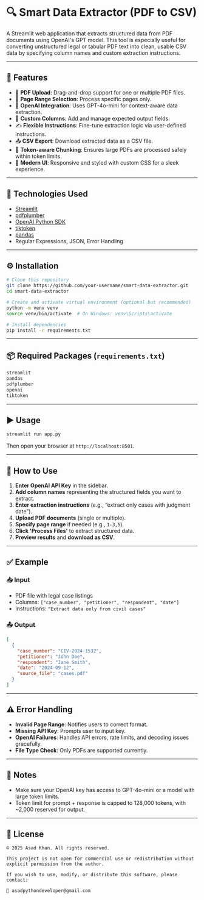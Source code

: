 
# 🔍 Smart Data Extractor (PDF to CSV)

A Streamlit web application that extracts structured data from PDF documents using OpenAI's GPT model. This tool is especially useful for converting unstructured legal or tabular PDF text into clean, usable CSV data by specifying column names and custom extraction instructions.

---

## 🚀 Features

* 📄 **PDF Upload**: Drag-and-drop support for one or multiple PDF files.
* 📑 **Page Range Selection**: Process specific pages only.
* 🧠 **OpenAI Integration**: Uses GPT-4o-mini for context-aware data extraction.
* 🧾 **Custom Columns**: Add and manage expected output fields.
* ✍️ **Flexible Instructions**: Fine-tune extraction logic via user-defined instructions.
* 📤 **CSV Export**: Download extracted data as a CSV file.
* 🧠 **Token-aware Chunking**: Ensures large PDFs are processed safely within token limits.
* 🎨 **Modern UI**: Responsive and styled with custom CSS for a sleek experience.

---

## 🧰 Technologies Used

* [Streamlit](https://streamlit.io/)
* [pdfplumber](https://github.com/jsvine/pdfplumber)
* [OpenAI Python SDK](https://pypi.org/project/openai/)
* [tiktoken](https://github.com/openai/tiktoken)
* [pandas](https://pandas.pydata.org/)
* Regular Expressions, JSON, Error Handling

---

## ⚙️ Installation

```bash
# Clone this repository
git clone https://github.com/your-username/smart-data-extractor.git
cd smart-data-extractor

# Create and activate virtual environment (optional but recommended)
python -m venv venv
source venv/bin/activate  # On Windows: venv\Scripts\activate

# Install dependencies
pip install -r requirements.txt
```

---

## 📦 Required Packages (`requirements.txt`)

```txt
streamlit
pandas
pdfplumber
openai
tiktoken
```

---

## ▶️ Usage

```bash
streamlit run app.py
```

Then open your browser at `http://localhost:8501`.

---

## 📝 How to Use

1. **Enter OpenAI API Key** in the sidebar.
2. **Add column names** representing the structured fields you want to extract.
3. **Enter extraction instructions** (e.g., “extract only cases with judgment date”).
4. **Upload PDF documents** (single or multiple).
5. **Specify page range** if needed (e.g., `1-3,5`).
6. **Click 'Process Files'** to extract structured data.
7. **Preview results** and **download as CSV**.

---

## ✅ Example

### 📥 Input

* PDF file with legal case listings
* Columns: `["case_number", "petitioner", "respondent", "date"]`
* Instructions: `"Extract data only from civil cases"`

### 📤 Output

```json
[
  {
    "case_number": "CIV-2024-1532",
    "petitioner": "John Doe",
    "respondent": "Jane Smith",
    "date": "2024-09-12",
    "source_file": "cases.pdf"
  }
]
```

---

## ⚠️ Error Handling

* **Invalid Page Range**: Notifies users to correct format.
* **Missing API Key**: Prompts user to input key.
* **OpenAI Failures**: Handles API errors, rate limits, and decoding issues gracefully.
* **File Type Check**: Only PDFs are supported currently.

---

## 📌 Notes

* Make sure your OpenAI key has access to GPT-4o-mini or a model with large token limits.
* Token limit for prompt + response is capped to 128,000 tokens, with \~2,000 reserved for output.

---

## 📜 License

```
© 2025 Asad Khan. All rights reserved.

This project is not open for commercial use or redistribution without explicit permission from the author.

If you wish to use, modify, or distribute this software, please contact:

📧 asadpythondeveloper@gmail.com
```
